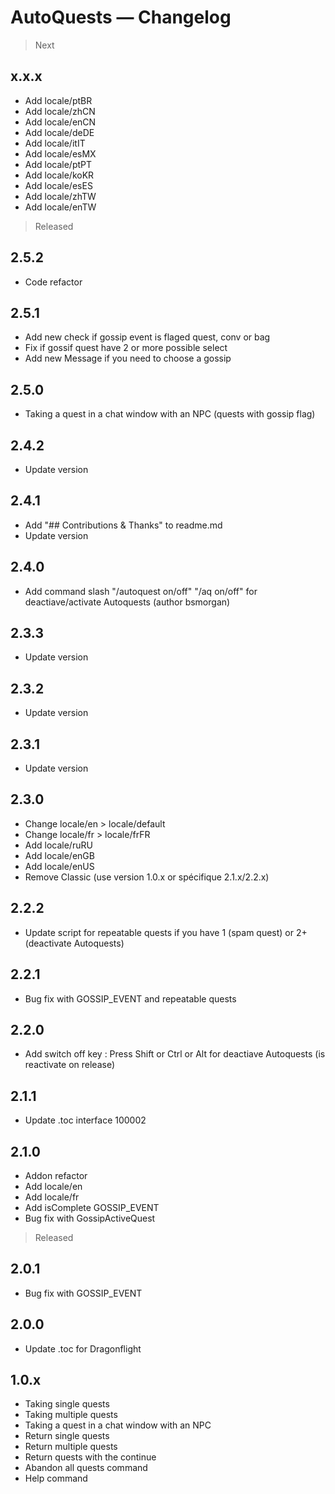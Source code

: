 # AutoQuests — Changelog

> Next
## x.x.x
- Add locale/ptBR
- Add locale/zhCN
- Add locale/enCN
- Add locale/deDE
- Add locale/itIT
- Add locale/esMX
- Add locale/ptPT
- Add locale/koKR
- Add locale/esES
- Add locale/zhTW
- Add locale/enTW


> Released
## 2.5.2
- Code refactor

## 2.5.1
- Add new check if gossip event is flaged quest, conv or bag
- Fix if gossif quest have 2 or more possible select
- Add new Message if you need to choose a gossip

## 2.5.0
- Taking a quest in a chat window with an NPC (quests with gossip flag)

## 2.4.2
- Update version

## 2.4.1
- Add "## Contributions & Thanks" to readme.md
- Update version

## 2.4.0
- Add command slash "/autoquest on/off" "/aq on/off" for deactiave/activate Autoquests (author bsmorgan)

## 2.3.3
- Update version

## 2.3.2
- Update version

## 2.3.1
- Update version

## 2.3.0
- Change locale/en > locale/default
- Change locale/fr > locale/frFR
- Add locale/ruRU
- Add locale/enGB
- Add locale/enUS
- Remove Classic (use version 1.0.x or spécifique 2.1.x/2.2.x)

## 2.2.2
- Update script for repeatable quests if you have 1 (spam quest) or 2+ (deactivate Autoquests)

## 2.2.1
- Bug fix with GOSSIP_EVENT and repeatable quests

## 2.2.0
- Add switch off key : Press Shift or Ctrl or Alt for deactiave Autoquests (is reactivate on release)

## 2.1.1
- Update .toc interface 100002

## 2.1.0
- Addon refactor
- Add locale/en
- Add locale/fr
- Add isComplete GOSSIP_EVENT
- Bug fix with GossipActiveQuest

> Released
## 2.0.1
- Bug fix with GOSSIP_EVENT

## 2.0.0
- Update .toc for Dragonflight

## 1.0.x
- Taking single quests
- Taking multiple quests
- Taking a quest in a chat window with an NPC
- Return single quests
- Return multiple quests
- Return quests with the continue
- Abandon all quests command
- Help command